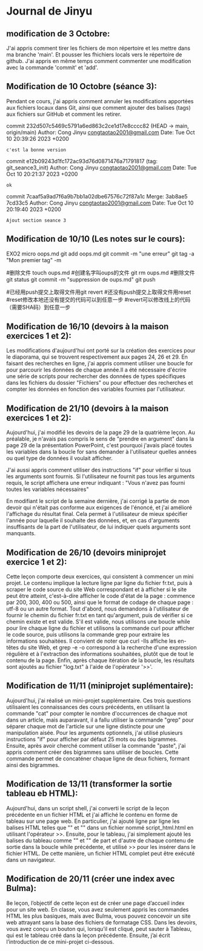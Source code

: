 # Journal de Jinyu

## modification de 3 Octobre: 

J'ai appris comment tirer les fichiers de mon répertoire et les mettre dans ma branche 'main'. Et pousser les fhichiers locals vers le répertoire de github. J'ai appris en même temps comment commenter une modification avec la commande 'commit' et 'add'. 

## Modification de 10 Octobre (séance 3): 

Pendant ce cours, j'ai appris comment annuler les modifications apportées aux fichiers locaux dans Git, ainsi que comment ajouter des balises (tags) aux fichiers sur GitHub et comment les retirer.

commit 232d507c5469c5791a6ed863c2ce1d17e8cccc82 (HEAD -> main, origin/main)
Author: Cong Jinyu <congtaotao2001@gmail.com>
Date:   Tue Oct 10 20:39:26 2023 +0200

    c'est la bonne version

commit e12b09243d1fc172ac93d76d0871476a71791817 (tag: git_seance3_init)
Author: Cong Jinyu <congtaotao2001@gmail.com>
Date:   Tue Oct 10 20:21:37 2023 +0200

    ok

commit 7caaf5a9ad7f6a9b7bb1a02dbe67576c72f87a1c
Merge: 3ab8ae5 7cd33c5
Author: Cong Jinyu <congtaotao2001@gmail.com>
Date:   Tue Oct 10 20:19:40 2023 +0200

    Ajout section seance 3

## Modification de 10/10 (Les notes sur le cours): 

EXO2
micro oops.md
git add oops.md
git commit -m "une erreur"
git tag -a "Mon premier tag" -m <SHA>

#删除文件
touch oups.md #创建名字叫oups的文件
git rm oups.md #删除文件
git status
git commit -m  "suppression de oups.md"
git push

#已经用push提交上取得文件用git revert
#还没有push提交上取得文件用reset
#reset修改本地还没有提交的代码可以到任意一步
#revert可以修改线上的代码（需要SHA码）到任意一步

## Modification de 16/10 (devoirs à la maison exercices 1 et 2):

Les modifications d'aujourd'hui ont porté sur la création des exercices pour le diaporama, qui se trouvent respectivement aux pages 24, 26 et 29. En faisant des recherches en ligne, j'ai appris comment utiliser une boucle for pour parcourir les données de chaque année.Il a été nécessaire d'écrire une série de scripts pour rechercher des données de types spécifiques dans les fichiers du dossier "Fichiers" ou pour effectuer des recherches et compter les données en fonction des variables fournies par l'utilisateur.

## Modification de 21/10 (devoirs à la maison exercices 1 et 2):

Aujourd'hui, j'ai modifié les devoirs de la page 29 de la quatrième leçon. Au préalable, je n'avais pas compris le sens de "prendre en argument" dans la page 29 de la présentation PowerPoint, c'est pourquoi j'avais placé toutes les variables dans la boucle for sans demander à l'utilisateur quelles années ou quel type de données il voulait afficher.<br>

J'ai aussi appris comment utiliser des instructions "if" pour vérifier si tous les arguments sont fournis. Si l'utilisateur ne fournit pas tous les arguments requis, le script affichera une erreur indiquant : "Vous n'avez pas fourni toutes les variables nécessaires"<br>

En modifiant le script de la semaine dernière, j'ai corrigé la partie de mon devoir qui n'était pas conforme aux exigences de l'énoncé, et j'ai amélioré l'affichage du résultat final. Cela permet à l'utilisateur de mieux spécifier l'année pour laquelle il souhaite des données, et, en cas d'arguments insuffisants de la part de l'utilisateur, de lui indiquer quels arguments sont manquants.

## Modification de 26/10 (devoirs miniprojet exercice 1 et 2):

Cette leçon comporte deux exercices, qui consistent à commencer un mini projet. Le contenu implique la lecture ligne par ligne du fichier fr.txt, puis à scraper le code source du site Web correspondant et à afficher si le site peut être atteint, c'est-à-dire afficher le code d'état de la page : commence par 200, 300, 400 ou 500, ainsi que le format de codage de chaque page : utf-8 ou un autre format. Tout d'abord, nous demandons à l'utilisateur de fournir le chemin du fichier fr.txt en tant qu'argument, puis de vérifier si ce chemin existe et est valide. S'il est valide, nous utilisons une boucle while pour lire chaque ligne du fichier et utilisons la commande curl pour afficher le code source, puis utilisons la commande grep pour extraire les informations souhaitées. Il convient de noter que curl -Ils affiche les en-têtes du site Web, et grep -e -o correspond à la recherche d'une expression régulière et à l'extraction des informations souhaitées, plutôt que de tout le contenu de la page. Enfin, après chaque itération de la boucle, les résultats sont ajoutés au fichier "log.txt" à l'aide de l'opérateur '>>'.

## Modification de 11/11 (miniprojet suplémentaire):

Aujourd'hui, j'ai réalisé un mini-projet supplémentaire. Ces trois questions utilisaient les connaissances des cours précédents, en utilisant la commande "cat" pour compter le nombre d'occurrences de chaque mot dans un article, mais auparavant, il a fallu utiliser la commande "grep" pour séparer chaque mot de l'article sur une ligne distincte pour une manipulation aisée. Pour les arguments optionnels, j'ai utilisé plusieurs instructions "if" pour afficher par défaut 25 mots ou des bigrammes. Ensuite, après avoir cherché comment utiliser la commande "paste", j'ai appris comment créer des bigrammes sans utiliser de boucles. Cette commande permet de concaténer chaque ligne de deux fichiers, formant ainsi des bigrammes.

## Modification de 13/11 (transformer la sortie tableau eb HTML):

Aujourd'hui, dans un script shell, j'ai converti le script de la leçon précédente en un fichier HTML et j'ai affiché le contenu en forme de tableau sur une page web. En particulier, j'ai ajouté ligne par ligne les balises HTML telles que "<html>" et "<body>" dans un fichier nommé script_html.html en utilisant l'opérateur >>. Ensuite, pour le tableau, j'ai simplement ajouté les balises du tableau comme "<tr>" et "<td>" de part et d'autre de chaque contenu de sortie dans la boucle while précédente, et utilisé >> pour les insérer dans le fichier HTML. De cette manière, un fichier HTML complet peut être exécuté dans un navigateur.

## Modification de 20/11 (créer une index avec Bulma):

8e leçon, l’objectif de cette leçon est de créer une page d’accueil index pour un site web. En classe, vous avez seulement appris les commandes HTML les plus basiques, mais avec Bulma, vous pouvez concevoir un site web attrayant sans la base des fichiers de formatage CSS. Dans les devoirs, vous avez conçu un bouton qui, lorsqu’il est cliqué, peut sauter à Tableau, qui est le tableau créé dans la leçon précédente. Ensuite, j’ai écrit l’introduction de ce mini-projet ci-dessous.


